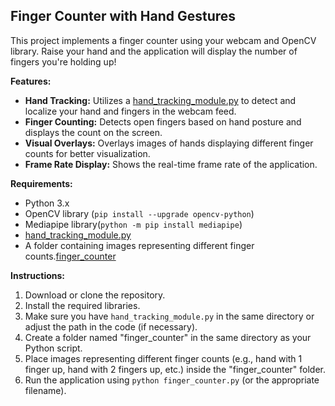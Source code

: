 ## Finger Counter with Hand Gestures

This project implements a finger counter using your webcam and OpenCV library. Raise your hand and the application will display the number of fingers you're holding up!

**Features:**

* **Hand Tracking:** Utilizes a [hand_tracking_module.py](hand_tracking_module.py) to detect and localize your hand and fingers in the webcam feed.
* **Finger Counting:** Detects open fingers based on hand posture and displays the count on the screen.
* **Visual Overlays:** Overlays images of hands displaying different finger counts for better visualization.
* **Frame Rate Display:** Shows the real-time frame rate of the application.

**Requirements:**

* Python 3.x
* OpenCV library (`pip install --upgrade opencv-python`)
* Mediapipe library(`python -m pip install mediapipe`)
* [hand_tracking_module.py](hand_tracking_module.py)
* A folder containing images representing different finger counts.[finger_counter](finger_counter)

**Instructions:**

1. Download or clone the repository.
2. Install the required libraries.
3. Make sure you have `hand_tracking_module.py` in the same directory or adjust the path in the code (if necessary).
4. Create a folder named "finger_counter" in the same directory as your Python script.
5. Place images representing different finger counts (e.g., hand with 1 finger up, hand with 2 fingers up, etc.) inside the "finger_counter" folder.
6. Run the application using `python finger_counter.py` (or the appropriate filename).


